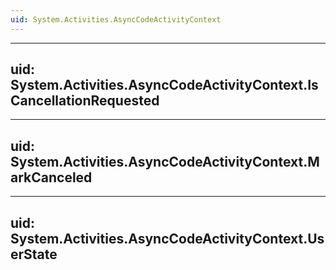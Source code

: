 ```yaml
---
uid: System.Activities.AsyncCodeActivityContext
---
```


---
uid: System.Activities.AsyncCodeActivityContext.IsCancellationRequested
---

---
uid: System.Activities.AsyncCodeActivityContext.MarkCanceled
---

---
uid: System.Activities.AsyncCodeActivityContext.UserState
---
